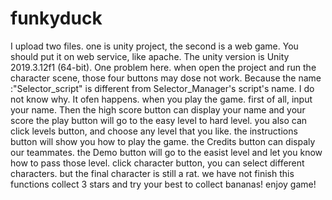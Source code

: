 # funkyduck
I upload two files. one is unity project, the second is  a web game. You should put it on web service, like apache. 
The unity version is Unity 2019.3.12f1 (64-bit).
One problem here. when open the project and run the character scene, those four buttons may dose not work. Because
the name :"Selector_script" is different from Selector_Manager's script's name. I do not know why. It ofen happens.
when you play the game. first of all, input your name. Then the high score button can display your name and your score
the play button will go to the easy level to hard level. you also can click levels button, and choose any level that you like.
the instructions button will show you how to play the game.
the Credits button can dispaly our teammates.
the Demo button will go to the easist level and let you know how to pass those level.
click character button, you can select different characters. but the final character is still a rat. we have not finish this functions
collect 3 stars and try your best to collect bananas!
enjoy game!

